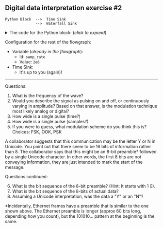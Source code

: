 ## Digital data interpretation exercise #2

```
Python Block  -->  Time Sink
              -->  Waterfall Sink
```

<details><summary>The code for the Python block: (<i>click to expand</i>)</summary>

Note: this code is not meant to be readable. Rather, the goal of this exercise is to explore the mystery signal using the Time Sink, Waterfall sink, etc.

```python3
Name: Mystery Signal 2
Type: No input, output = complex 64

do different carrier freq and symbol length from previous

on off on off on off on off
binary for Y
off off off off off off off off
off off off off off off off off
NO repeat
TODO
```
</details>

Configuration for the rest of the flowgraph:
- Variable (_already in the flowgraph_):
  - Id: `samp_rate`
  - Value: `2e6`
- Time Sink:
  - It's up to you (again)!

---

Questions:

1. What is the frequency of the wave?
2. Would you describe the signal as pulsing on and off, or continuously varying in amplitude? Based on that answer, is the modulation technique most likely analog or digital?
3. How wide is a single pulse (time?)
4. How wide is a single pulse (samples?)
5. If you were to guess, what modulation scheme do you think this is? Choices: FSK, OOK, PSK

A collaborator suggests that this communication may be the letter Y or N in Unicode. You point out that there seem to be 16 bits of information rather than 8. The collaborator says that this might be an 8-bit preamble* followed by a single Unicode character. In other words, the first 8 bits are not conveying information, they are just intended to mark the start of the message. 

Questions continued:

6. What is the bit sequence of the 8-bit preamble? (Hint: It starts with 1 0).
7. What is the bit sequence of the 8-bits of actual data?
8. Assuming a Unicode interpretation, was the data a "Y" or an "N"?


*Incidentally, Ethernet frames have a preamble that is similar to the one shown above. The Ethernet preamble is longer (approx 60 bits long, depending how you count), but the 101010... pattern at the beginning is the same.
